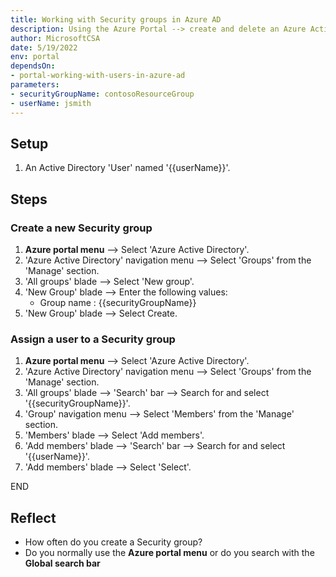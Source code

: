 ```yaml
---
title: Working with Security groups in Azure AD
description: Using the Azure Portal --> create and delete an Azure Active Directory Security group
author: MicrosoftCSA
date: 5/19/2022
env: portal
dependsOn:
- portal-working-with-users-in-azure-ad
parameters:
- securityGroupName: contosoResourceGroup
- userName: jsmith
---
```


## Setup

1. An Active Directory 'User' named '{{userName}}'.

## Steps

### Create a new Security group

1. **Azure portal menu** --> Select 'Azure Active Directory'.
2. 'Azure Active Directory' navigation menu --> Select 'Groups' from the 'Manage' section.
3. 'All groups' blade --> Select 'New group'.
4. 'New Group' blade --> Enter the following values:
   - Group name : {{securityGroupName}}
5. 'New Group' blade --> Select Create.

### Assign a user to a Security group

1. **Azure portal menu** --> Select 'Azure Active Directory'.
2. 'Azure Active Directory' navigation menu --> Select 'Groups' from the 'Manage' section.
3. 'All groups' blade --> 'Search' bar --> Search for and select '{{securityGroupName}}'.
4. 'Group' navigation menu --> Select 'Members' from the 'Manage' section.
5. 'Members' blade --> Select 'Add members'.
6. 'Add members' blade --> 'Search' bar --> Search for and select '{{userName}}'.
7. 'Add members' blade --> Select 'Select'.

END

## Reflect

- How often do you create a Security group?
- Do you normally use the **Azure portal menu** or do you search with the **Global search bar**
